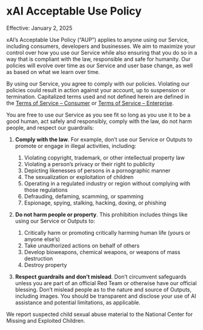 [](https://x.ai/legal)

**xAI Acceptable Use Policy**
=============================

Effective: January 2, 2025

xAI’s Acceptable Use Policy (“AUP”) applies to anyone using our Service, including consumers, developers and businesses. We aim to maximize your control over how you use our Service while also ensuring that you do so in a way that is compliant with the law, responsible and safe for humanity. Our policies will evolve over time as our Service and user base change, as well as based on what we learn over time.

By using our Service, you agree to comply with our policies. Violating our policies could result in action against your account, up to suspension or termination. Capitalized terms used and not defined herein are defined in the [Terms of Service – Consumer](https://x.ai/legal/terms-of-service) or [Terms of Service – Enterprise](https://x.ai/legal/terms-of-service-enterprise).

You are free to use our Service as you see fit so long as you use it to be a good human, act safely and responsibly, comply with the law, do not harm people, and respect our guardrails:

1. **Comply with the law**. For example, don’t use our Service or Outputs to promote or engage in illegal activities, including:
    
    1. Violating copyright, trademark, or other intellectual property law
    2. Violating a person’s privacy or their right to publicity
    3. Depicting likenesses of persons in a pornographic manner
    4. The sexualization or exploitation of children
    5. Operating in a regulated industry or region without complying with those regulations
    6. Defrauding, defaming, scamming, or spamming
    7. Espionage, spying, stalking, hacking, doxing, or phishing
2. **Do not harm people or property**. This prohibition includes things like using our Service or Outputs to:
    
    1. Critically harm or promoting critically harming human life (yours or anyone else’s)
    2. Take unauthorized actions on behalf of others
    3. Develop bioweapons, chemical weapons, or weapons of mass destruction
    4. Destroy property
3. **Respect** **guardrails and don’t mislead**. Don’t circumvent safeguards unless you are part of an official Red Team or otherwise have our official blessing. Don’t mislead people as to the nature and source of Outputs, including images. You should be transparent and disclose your use of AI assistance and potential limitations, as applicable.
    

We report suspected child sexual abuse material to the National Center for Missing and Exploited Children.